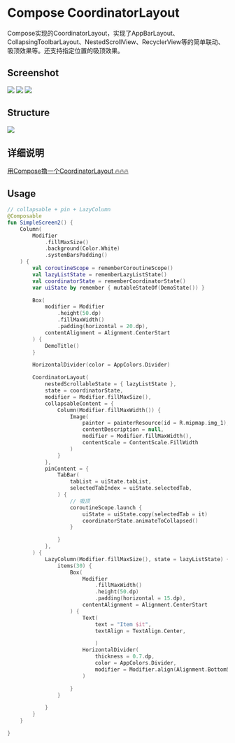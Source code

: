 # Compose CoordinatorLayout
Compose实现的CoordinatorLayout，实现了AppBarLayout、CollapsingToolbarLayout、NestedScrollView、RecyclerView等的简单联动、吸顶效果等。还支持指定位置的吸顶效果。

## Screenshot
![](https://github.com/jaaksi/CoordinatorLayout/blob/master/docs/demo1.gif)
![](https://github.com/jaaksi/CoordinatorLayout/blob/master/docs/demo6.gif)
![](https://github.com/jaaksi/CoordinatorLayout/blob/master/docs/demo2.gif)

## Structure
![](https://github.com/jaaksi/CoordinatorLayout/blob/master/docs/structure.png)

## 详细说明
[用Compose撸一个CoordinatorLayout 🔥🔥🔥](https://juejin.cn/post/7482670776481349673)

## Usage
```kotlin
// collapsable + pin + LazyColumn
@Composable
fun SimpleScreen2() {
    Column(
        Modifier
            .fillMaxSize()
            .background(Color.White)
            .systemBarsPadding()
    ) {
        val coroutineScope = rememberCoroutineScope()
        val lazyListState = rememberLazyListState()
        val coordinatorState = rememberCoordinatorState()
        var uiState by remember { mutableStateOf(DemoState()) }

        Box(
            modifier = Modifier
                .height(50.dp)
                .fillMaxWidth()
                .padding(horizontal = 20.dp),
            contentAlignment = Alignment.CenterStart
        ) {
            DemoTitle()
        }

        HorizontalDivider(color = AppColors.Divider)

        CoordinatorLayout(
            nestedScrollableState = { lazyListState },
            state = coordinatorState,
            modifier = Modifier.fillMaxSize(),
            collapsableContent = {
                Column(Modifier.fillMaxWidth()) {
                    Image(
                        painter = painterResource(id = R.mipmap.img_1),
                        contentDescription = null,
                        modifier = Modifier.fillMaxWidth(),
                        contentScale = ContentScale.FillWidth
                    )
                }
            },
            pinContent = {
                TabBar(
                    tabList = uiState.tabList,
                    selectedTabIndex = uiState.selectedTab,
                ) {
                    // 吸顶
                    coroutineScope.launch {
                        uiState = uiState.copy(selectedTab = it)
                        coordinatorState.animateToCollapsed()
                    }

                }
            },
        ) {
            LazyColumn(Modifier.fillMaxSize(), state = lazyListState) {
                items(30) {
                    Box(
                        Modifier
                            .fillMaxWidth()
                            .height(50.dp)
                            .padding(horizontal = 15.dp),
                        contentAlignment = Alignment.CenterStart
                    ) {
                        Text(
                            text = "Item $it",
                            textAlign = TextAlign.Center,

                            )
                        HorizontalDivider(
                            thickness = 0.7.dp,
                            color = AppColors.Divider,
                            modifier = Modifier.align(Alignment.BottomStart)
                        )

                    }
                }

            }
        }
    }

}

```